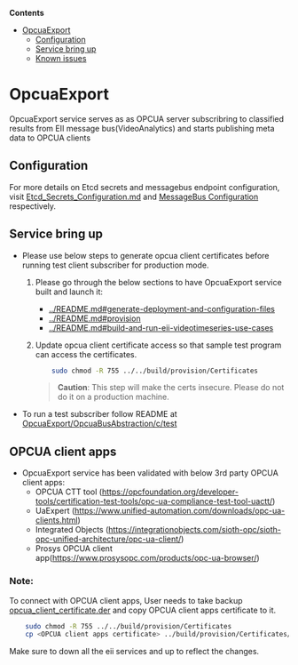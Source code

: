 **Contents**

- [OpcuaExport](#opcuaexport)
  - [Configuration](#configuration)
  - [Service bring up](#service-bring-up)
  - [Known issues](#known-issues)

# OpcuaExport

OpcuaExport service serves as as OPCUA server subscribring to classified results from EII message bus(VideoAnalytics) and starts publishing meta data to OPCUA clients

## Configuration

For more details on Etcd secrets and messagebus endpoint configuration, visit [Etcd_Secrets_Configuration.md](https://github.com/open-edge-insights/eii-core/blob/master/Etcd_Secrets_Configuration.md) and
[MessageBus Configuration](https://github.com/open-edge-insights/eii-core/blob/master/common/libs/ConfigMgr/README.md#interfaces) respectively.

## Service bring up

* Please use below steps to generate opcua client certificates before running test client subscriber for production mode.

    1. Please go through the below sections to have OpcuaExport 
       service built and launch it:
        - [../README.md#generate-deployment-and-configuration-files](https://github.com/open-edge-insights/eii-core/blob/master/README.md#generate-deployment-and-configuration-files)
        - [../README.md#provision](https://github.com/open-edge-insights/eii-core/blob/master/README.md#provision)
        - [../README.md#build-and-run-eii-videotimeseries-use-cases](https://github.com/open-edge-insights/eii-core/blob/master/README.md#build-and-run-eii-videotimeseries-use-cases)

    2. Update opcua client certificate access so that sample test program 
       can access the certificates.

        ```sh
            sudo chmod -R 755 ../../build/provision/Certificates
        ```

        > **Caution**: This step will make the certs insecure. Please do not do it on a production machine.

* To run a test subscriber follow README at [OpcuaExport/OpcuaBusAbstraction/c/test](OpcuaBusAbstraction/c/test)

## OPCUA client apps

* OpcuaExport service has been validated with below 3rd party OPCUA client apps:
  * OPCUA CTT tool (https://opcfoundation.org/developer-tools/certification-test-tools/opc-ua-compliance-test-tool-uactt/)
  * UaExpert (https://www.unified-automation.com/downloads/opc-ua-clients.html)
  * Integrated Objects (https://integrationobjects.com/sioth-opc/sioth-opc-unified-architecture/opc-ua-client/)
  * Prosys OPCUA client app(https://www.prosysopc.com/products/opc-ua-browser/)

### Note:
To connect with OPCUA client apps, User needs to take backup [opcua_client_certificate.der](../build/provision/Certificates/opcua/opcua_client_certificate.der) and copy OPCUA client apps certificate to it.
```sh
    sudo chmod -R 755 ../../build/provision/Certificates
    cp <OPCUA client apps certificate> ../build/provision/Certificates/opcua/opcua_client_certificate.der
```
Make sure to down all the eii services and up to reflect the changes.


